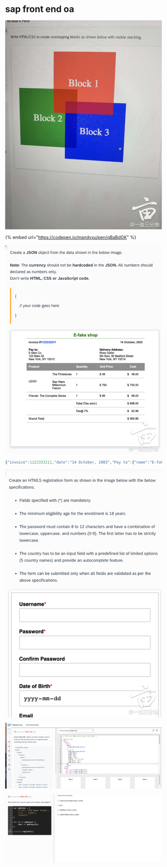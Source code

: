 # sap front end oa

![](.gitbook/assets/070225b36csf6cz5juj5uf.jpg)

{% embed url="https://codepen.io/mandyxu/pen/qBaBdGK" %}

![](.gitbook/assets/130537xws265na5tcdnnnn.png)

```javascript
{"invoice":1122332211,"date":"14 October, 2003","Pay to":{"name":"E-fake Co.","stree address":"123 Main St.","city":"New York","state":"NY","post":"10010","sign":"$"},"Deliver address":{"name":"Ross Geller","stree address":"5th floor, 90 Bedford Street","city":"New York","state":"NY","post":"10014","tax":7},"products":[{"LOGO":[{"productName":"the FinltStone","quality":1,"Unit Price":49,"cost":49},{"productName":"Star Wars Milleninum Falcon","quality":1,"Unit Price":750,"cost":750}],"Friends: The Complete Series":[{"productName":"","quality":1,"Unit Price":99,"cost":99}]}]}
```

![](.gitbook/assets/130538xny3aff5yy5a5hbn.png)

![](.gitbook/assets/screen-shot-2020-12-01-at-10.26.40-pm.png)

![error](.gitbook/assets/screen-shot-2020-12-01-at-10.59.26-pm.png)



